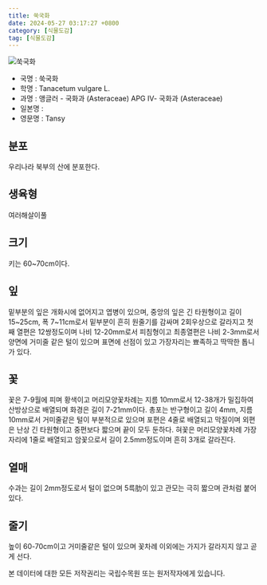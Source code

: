 ```yaml
---
title: 쑥국화
date: 2024-05-27 03:17:27 +0800
category: [식물도감]
tag: [식물도감]
---
```




![쑥국화](/fileUpload/plants/basic/Compositae/Tanacetum/17870/2_th2.JPG)
- 국명 : 쑥국화
- 학명 : Tanacetum vulgare L.
- 과명 : 앵글러 - 국화과 (Asteraceae) APG Ⅳ- 국화과 (Asteraceae)
- 일본명 : 
- 영문명 : Tansy


## 분포
우리나라 북부의 산에 분포한다.
## 생육형
여러해살이풀
## 크기
키는 60~70cm이다.
## 잎
밑부분의 잎은 개화시에 없어지고 엽병이 있으며, 중앙의 잎은 긴 타원형이고 길이 15~25cm, 폭 7~11cm로서 밑부분이 흔히 원줄기를 감싸며 2회우상으로 갈라지고 첫째 열편은 12쌍정도이며 나비 12-20mm로서 피침형이고 최종열편은 나비 2-3mm로서 양면에 거미줄 같은 털이 있으며 표면에 선점이 있고 가장자리는 뾰족하고 딱딱한 톱니가 있다.
## 꽃
꽃은 7-9월에 피며 황색이고 머리모양꽃차례는 지름 10mm로서 12-38개가 밀집하여 산방상으로 배열되며 화경은 길이 7-21mm이다. 총포는 반구형이고 길이 4mm, 지름 10mm로서 거미줄같은 털이 부분적으로 있으며 포편은 4줄로 배열되고 막질이며 외편은 난상 긴 타원형이고 중편보다 짧으며 끝이 모두 둔하다. 혀꽃은 머리모양꽃차례 가장자리에 1줄로 배열되고 암꽃으로서 길이 2.5mm정도이며 흔히 3개로 갈라진다.
## 열매
수과는 길이 2mm정도로서 털이 없으며 5륵肋이 있고 관모는 극히 짧으며 관처럼 붙어 있다.
## 줄기
높이 60-70cm이고 거미줄같은 털이 있으며 꽃차례 이외에는 가지가 갈라지지 않고 곧게 선다.






본 데이터에 대한 모든 저작권리는 국립수목원 또는 원저작자에게 있습니다.

